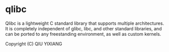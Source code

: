 # qlibc

Qlibc is a lightweight C standard library that supports multiple architectures. It is completely independent of glibc, libc, and other standard libraries, and can be ported to any freestanding environment, as well as custom kernels.

Copyright (C) QIU YIXIANG
